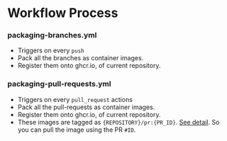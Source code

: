 # Workflow Process

### packaging-branches.yml

- Triggers on every `push`
- Pack all the branches as container images.
- Register them onto ghcr.io, of current repository.

### packaging-pull-requests.yml

- Triggers on every `pull_request` actions
- Pack all the pull-requests as container images.
- Register them onto ghcr.io, of current repository.
- These images are tagged as `{REPOSITORY}/pr:{PR_ID}`. [See detail](https://github.com/thihathit-opn/ghcr-test/pkgs/container/ghcr-test%2Fpr). So you can pull the image using the PR `#ID`.
